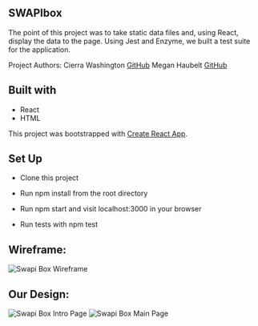 
## SWAPIbox
The point of this project was to take static data files and, using React, display the data to the page. Using Jest and Enzyme, we built a test suite for the application.

Project Authors:
Cierra Washington [GitHub](https://github.com/cierrajw/)
Megan Haubelt [GitHub](https://github.com/Haub/)

## Built with

- React
- HTML

This project was bootstrapped with [Create React App](https://github.com/facebook/create-react-app).

## Set Up
- Clone this project

- Run npm install from the root directory

- Run npm start and visit localhost:3000 in your browser

- Run tests with npm test


## Wireframe:
![Swapi Box Wireframe](http://i66.tinypic.com/qxmpp1.png)

## Our Design: 
![Swapi Box Intro Page](http://i65.tinypic.com/2vlqtlg.png)
![Swapi Box Main Page](http://i68.tinypic.com/2kg6ef.png)



